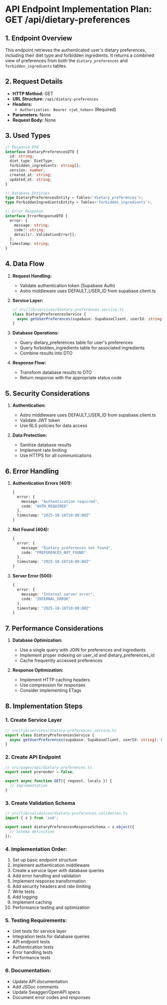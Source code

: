 # API Endpoint Implementation Plan: GET /api/dietary-preferences

## 1. Endpoint Overview
This endpoint retrieves the authenticated user's dietary preferences, including their diet type and forbidden ingredients. It returns a combined view of preferences from both the `dietary_preferences` and `forbidden_ingredients` tables.

## 2. Request Details
- **HTTP Method:** GET
- **URL Structure:** `/api/dietary-preferences`
- **Headers:**
  - `Authorization: Bearer <jwt_token>` (Required)
- **Parameters:** None
- **Request Body:** None

## 3. Used Types
```typescript
// Response DTO
interface DietaryPreferencesDTO {
  id: string;
  diet_type: DietType;
  forbidden_ingredients: string[];
  version: number;
  created_at: string;
  updated_at: string;
}

// Database Entities
type DietaryPreferencesEntity = Tables<'dietary_preferences'>;
type ForbiddenIngredientsEntity = Tables<'forbidden_ingredients'>;

// Error Response
interface ErrorResponseDTO {
  error: {
    message: string;
    code?: string;
    details?: ValidationError[];
  };
  timestamp: string;
}
```

## 4. Data Flow
1. **Request Handling:**
   - Validate authentication token (Supabase Auth)
   - Astro middleware uses DEFAULT_USER_ID from supabase.client.ts

2. **Service Layer:**
   ```typescript
   // src/lib/services/dietary-preferences.service.ts
   class DietaryPreferencesService {
     async getUserPreferences(supabase: SupabaseClient, userId: string): Promise<DietaryPreferencesDTO>
   }
   ```

3. **Database Operations:**
   - Query dietary_preferences table for user's preferences
   - Query forbidden_ingredients table for associated ingredients
   - Combine results into DTO

4. **Response Flow:**
   - Transform database results to DTO
   - Return response with the appropriate status code

## 5. Security Considerations
1. **Authentication:**
   - Astro middleware uses DEFAULT_USER_ID from supabase.client.ts
   - Validate JWT token
   - Use RLS policies for data access

2. **Data Protection:**
   - Sanitize database results
   - Implement rate limiting
   - Use HTTPS for all communications

## 6. Error Handling
1. **Authentication Errors (401):**
   ```typescript
   {
     error: {
       message: "Authentication required",
       code: "AUTH_REQUIRED"
     },
     timestamp: "2025-10-16T10:00:00Z"
   }
   ```

2. **Not Found (404):**
   ```typescript
   {
     error: {
       message: "Dietary preferences not found",
       code: "PREFERENCES_NOT_FOUND"
     },
     timestamp: "2025-10-16T10:00:00Z"
   }
   ```

3. **Server Error (500):**
   ```typescript
   {
     error: {
       message: "Internal server error",
       code: "INTERNAL_ERROR"
     },
     timestamp: "2025-10-16T10:00:00Z"
   }
   ```

## 7. Performance Considerations
1. **Database Optimization:**
   - Use a single query with JOIN for preferences and ingredients
   - Implement proper indexing on user_id and dietary_preferences_id
   - Cache frequently accessed preferences

2. **Response Optimization:**
   - Implement HTTP caching headers
   - Use compression for responses
   - Consider implementing ETags

## 8. Implementation Steps

### 1. Create Service Layer
```typescript
// src/lib/services/dietary-preferences.service.ts
export class DietaryPreferencesService {
  async getUserPreferences(supabase: SupabaseClient, userId: string): Promise<DietaryPreferencesDTO>;
}
```

### 2. Create API Endpoint
```typescript
// src/pages/api/dietary-preferences.ts
export const prerender = false;

export async function GET({ request, locals }) {
  // Implementation
}
```

### 3. Create Validation Schema
```typescript
// src/lib/validation/dietary-preferences.validation.ts
import { z } from 'zod';

export const dietaryPreferencesResponseSchema = z.object({
  // Schema definition
});
```

### 4. Implementation Order:
1. Set up basic endpoint structure
2. Implement authentication middleware
3. Create a service layer with database queries
4. Add error handling and validation
5. Implement response transformation
6. Add security headers and rate limiting
7. Write tests
8. Add logging
9. Implement caching
10. Performance testing and optimization

### 5. Testing Requirements:
- Unit tests for service layer
- Integration tests for database queries
- API endpoint tests
- Authentication tests
- Error handling tests
- Performance tests

### 6. Documentation:
- Update API documentation
- Add JSDoc comments
- Update Swagger/OpenAPI specs
- Document error codes and responses
